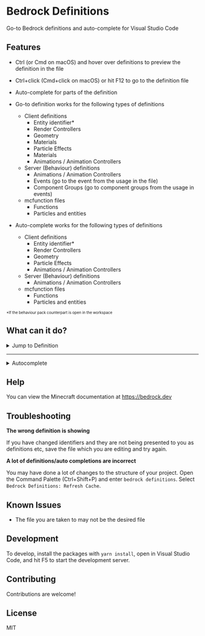 # Bedrock Definitions

Go-to Bedrock definitions and auto-complete for Visual Studio Code

## Features

- Ctrl (or Cmd on macOS) and hover over definitions to preview the definition in the file
- Ctrl+click (Cmd+click on macOS) or hit F12 to go to the definition file
- Auto-complete for parts of the definition

- Go-to definition works for the following types of definitions
  - Client definitions
    - Entity identifier*
    - Render Controllers
    - Geometry
    - Materials
    - Particle Effects
    - Materials
    - Animations / Animation Controllers
  - Server (Behaviour) definitions 
    - Animations / Animation Controllers
    - Events (go to the event from the usage in the file)
    - Component Groups (go to component groups from the usage in events)
  - mcfunction files
    - Functions
    - Particles and entities

- Auto-complete works for the following types of definitions
  - Client definitions
    - Entity identifier*
    - Render Controllers
    - Geometry
    - Particle Effects
    - Animations / Animation Controllers
  - Server (Behaviour) definitions 
    - Animations / Animation Controllers
  - mcfunction files
    - Functions
    - Particles and entities

<sub><sup>*If the behaviour pack counterpart is open in the workspace</sup></sub>

## What can it do?
<details>
  <summary>Jump to Definition</summary>
  <img src="https://raw.githubusercontent.com/destruc7i0n/vscode-bedrock-definitions/master/img/preview1.gif" />
  <a href="https://streamable.com/k3bel">Longer video example</a>
</details>
<hr />
<details>
  <summary>Autocomplete</summary>
  <img src="https://raw.githubusercontent.com/destruc7i0n/vscode-bedrock-definitions/master/img/preview2.gif" />
</details>

## Help

You can view the Minecraft documentation at https://bedrock.dev

## Troubleshooting

**The wrong definition is showing**

If you have changed identifiers and they are not being presented to you as definitions etc, save the file which you are editing and try again.

**A lot of definitions/auto completions are incorrect**

You may have done a lot of changes to the structure of your project. 
Open the Command Palette (Ctrl+Shift+P) and enter `bedrock definitions`. Select `Bedrock Definitions: Refresh Cache`.

## Known Issues

- The file you are taken to may not be the desired file

## Development

To develop, install the packages with `yarn install`, open in Visual Studio Code, and hit F5 to start the development server.

## Contributing

Contributions are welcome!

## License

MIT